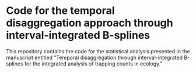 # Code for the temporal disaggregation approach through interval-integrated B-splines

This repository contains the code for the statistical analysis presented in the manuscript entitled "Temporal disaggregation through interval-integrated B-splines for the integrated analysis of trapping counts in ecology."
